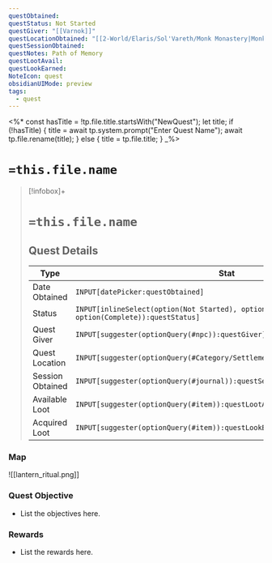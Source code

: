 ```yaml
---
questObtained: 
questStatus: Not Started
questGiver: "[[Varnok]]"
questLocationObtained: "[[2-World/Elaris/Sol'Vareth/Monk Monastery|Monk Monastery]]"
questSessionObtained: 
questNotes: Path of Memory
questLootAvail: 
questLookEarned: 
NoteIcon: quest
obsidianUIMode: preview
tags:
  - quest
---
```


<%*
const hasTitle = !tp.file.title.startsWith("NewQuest");
let title;
if (!hasTitle) {
    title = await tp.system.prompt("Enter Quest Name");
    await tp.file.rename(title);
} else {
    title = tp.file.title;
}
_%>
# `=this.file.name`

> [!infobox]+
> # `=this.file.name`
> ## Quest Details
> Type |  Stat |
> ---|---|
> Date Obtained | `INPUT[datePicker:questObtained]` |
> Status | `INPUT[inlineSelect(option(Not Started), option(In Progress), option(Complete)):questStatus]` |
> Quest Giver | `INPUT[suggester(optionQuery(#npc)):questGiver]` |
> Quest Location | `INPUT[suggester(optionQuery(#Category/Settlement)):questLocationObtained]` |
> Session Obtained | `INPUT[suggester(optionQuery(#journal)):questSessionObtained]` |
> Available Loot | `INPUT[suggester(optionQuery(#item)):questLootAvail]` |
> Acquired Loot | `INPUT[suggester(optionQuery(#item)):questLookEarned]` |

### Map
![[lantern_ritual.png]]

### Quest Objective

- List the objectives here.

### Rewards

- List the rewards here.
